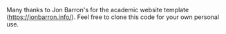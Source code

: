 Many thanks to Jon Barron's for the academic website template (https://jonbarron.info/). Feel free to clone this code for your own personal use.